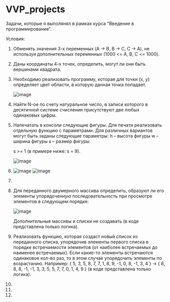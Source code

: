 # VVP_projects
Задачи, которые я выполянял в рамках курса "Введение в программирование".

Условия:
1. Обменять значения 3-х переменных (A -> B, B -> C, C -> A), не используя
   дополнительных переменных (1000 <= A, B, C <= 1000).
2. Даны координаты 4-х точек, определить, могут ли они быть вершинами квадрата.
3. Необходимо реализовать программу, которая для точки (x, y)
   определяет цвет области, в которую данная точка попадает. 
   
   ![image](https://user-images.githubusercontent.com/109358996/215769734-6bdeb9dd-6b5c-462e-8869-fc35fb042fe2.png)
4. Найти N-ое по счету натуральное число, в записи которого в десятичной системе счисления присутствуют две любых одинаковых цифры.
5. Напечатать в консоли следующие фигуры.
   Для печати реализовать отдельную функцию с параметрами.
   Для различных вариантов могут быть заданы следующие параметры:
   h – высота фигуры
   w – ширина фигуры
   s – размер фигуры

   s >= 1 (в примере ниже: s = 9).

   ![image](https://user-images.githubusercontent.com/109358996/215785435-2019783b-8eef-4abb-af7d-54d63d08baeb.png)
6. ![image](https://user-images.githubusercontent.com/109358996/215786364-c036c568-8fcc-4d96-b3c1-1f5282c07f3b.png)
   ![image](https://user-images.githubusercontent.com/109358996/215786409-f4c48931-34eb-4bf1-9866-c174b2f6579a.png)
7.
8. Для переданного двумерного массива определить, образуют ли его элементы
   упорядоченную последовательность при просмотре элементов в следующем порядке:

   ![image](https://user-images.githubusercontent.com/109358996/215787171-c0256405-7a7f-46ef-9f3b-11a11e0c2e8e.png)
   
   Дополнительные массивы и списки не создавать (в коде представлена только логика).
9. Реализовать функцию, которая создаст новый список из переданного списка, упорядочив элементы первого списка в порядке встречаемости элементов
   (от наиболее        встречаемых до наименее встречаемых). Если какие-то элементы встречаются одинаковое кол-во раз, то в этом случае упорядочить
   элементы по возрастанию. Например: { 5, 3, 5, 8, 7, 7, 1, 8, 9, -1, 0, 8, -1, 3, 4 } → { 8, 8, 8, -1, -1, 3, 3, 5, 5, 7, 7, 0, 1, 4, 9 } 
   (в коде представлена только логика).
10.
11.
12.
